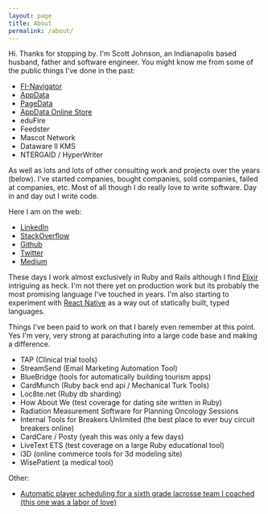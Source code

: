 ```yaml
---
layout: page
title: About
permalink: /about/
---
```


Hi.  Thanks for stopping by.  I'm Scott Johnson, an Indianapolis based husband, father and software engineer.  You might know me from some of the public things I've done in the past:

* [FI-Navigator](http://www.fi-navigator.com)
* [AppData](http://www.appdata.com/)
* [PageData](http://www.pagedatapro.com/)
* [AppData Online Store](http://store.appdata.com/)
* eduFire
* Feedster
* Mascot Network
* Dataware II KMS
* NTERGAID / HyperWriter

As well as lots and lots of other consulting work and projects over the years (below).  I've started companies, bought companies, sold companies, failed at companies, etc.  Most of all though I do really love to write software.  Day in and day out I write code.

Here I am on the web:

* [LinkedIn](https://www.linkedin.com/in/fuzzygroup)
* [StackOverflow](http://stackoverflow.com/users/409644/fuzzygroup?tab=answers)
* [Github](https://github.com/fuzzygroup)
* [Twitter](https://twitter.com/fuzzygroup)
* [Medium](https://medium.com/@fuzzygroup/)

These days I work almost exclusively in Ruby and Rails although I find [Elixir](http://elixir-lang.org/) intriguing as heck.  I'm not there yet on production work but its probably the most promising language I've touched in years.  I'm also starting to experiment with [React Native](https://facebook.github.io/react-native/) as a way out of statically built, typed languages.  

Things I've been paid to work on that I barely even remember at this point.  Yes I'm very, very strong at parachuting into a large code base and making a difference.

* TAP (Clinical trial tools)
* StreamSend (Email Marketing Automation Tool)
* BlueBridge (tools for automatically building tourism apps)
* CardMunch (Ruby back end api / Mechanical Turk Tools)
* Loc8te.net (Ruby db sharding)
* How About We (test coverage for dating site written in Ruby)
* Radiation Measurement Software for Planning Oncology Sessions
* Internal Tools for Breakers Unlimited (the best place to ever buy circuit breakers online)
* CardCare / Posty (yeah this was only a few days)
* LiveText ETS (test coverage on a large Ruby educational tool)
* i3D (online commerce tools for 3d modeling site)
* WisePatient (a medical tool)

Other:
* [Automatic player scheduling for a sixth grade lacrosse team I coached (this one was a labor of love)](https://github.com/fuzzygroup/lacrosse)

